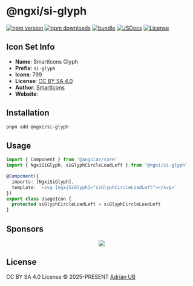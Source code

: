 # @ngxi/si-glyph

[![npm version][npm-version-src]][npm-version-href]
[![npm downloads][npm-downloads-src]][npm-downloads-href]
[![bundle][bundle-src]][bundle-href]
[![JSDocs][jsdocs-src]][jsdocs-href]
[![License][license-src]][license-href]

## Icon Set Info

- **Name**: SmartIcons Glyph
- **Prefix**: `si-glyph`
- **Icons**: 799
- **License**: [CC BY SA 4.0](https://creativecommons.org/licenses/by-sa/4.0/)
- **Author**: [SmartIcons]()
- **Website**: []()

## Installation

```sh
pnpm add @ngxi/si-glyph
```

## Usage

```ts
import { Component } from '@angular/core'
import { NgxiSiGlyph, siGlyphCircleLoadLeft } from '@ngxi/si-glyph'

@Component({
  imports: [NgxiSiGlyph],
  template: `<svg [ngxiSiGlyph]="siGlyphCircleLoadLeft"></svg>`
})
export class UsageIcon {
  protected siGlyphCircleLoadLeft = siGlyphCircleLoadLeft
}
```

## Sponsors

<p align="center">
  <a href="https://cdn.jsdelivr.net/gh/adrian-ub/static/sponsors.svg">
    <img src='https://cdn.jsdelivr.net/gh/adrian-ub/static/sponsors.svg'/>
  </a>
</p>

## License

CC BY SA 4.0 License © 2025-PRESENT [Adrián UB](https://github.com/adrian-ub)

<!-- Badges -->

[npm-version-src]: https://img.shields.io/npm/v/@ngxi/si-glyph?style=flat&colorA=080f12&colorB=1fa669
[npm-version-href]: https://npmjs.com/package/@ngxi/si-glyph
[npm-downloads-src]: https://img.shields.io/npm/dm/@ngxi/si-glyph?style=flat&colorA=080f12&colorB=1fa669
[npm-downloads-href]: https://npmjs.com/package/@ngxi/si-glyph
[bundle-src]: https://img.shields.io/bundlephobia/minzip/@ngxi/si-glyph?style=flat&colorA=080f12&colorB=1fa669&label=minzip
[bundle-href]: https://bundlephobia.com/result?p=@ngxi/si-glyph
[license-src]: https://img.shields.io/npm/l/@ngxi/si-glyph?style=flat&colorA=080f12&colorB=1fa669
[license-href]: https://github.com/adrian-ub/ngxi/blob/main/LICENSE
[jsdocs-src]: https://img.shields.io/badge/jsdocs-reference-080f12?style=flat&colorA=080f12&colorB=1fa669
[jsdocs-href]: https://www.jsdocs.io/package/@ngxi/si-glyph
